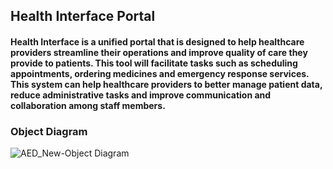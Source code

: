 ## Health Interface Portal

#### Health Interface is a unified portal that is designed to help healthcare providers streamline their operations and improve quality of care they provide to patients. This tool will facilitate tasks such as scheduling appointments, ordering medicines and emergency response services. This system can help healthcare providers to better manage patient data, reduce administrative tasks and improve communication and collaboration among staff members.


### Object Diagram

![AED_New-Object Diagram](https://user-images.githubusercontent.com/113114087/206941275-0c637b8d-f44a-4dbe-bbbc-a857d1d16b94.jpg)
